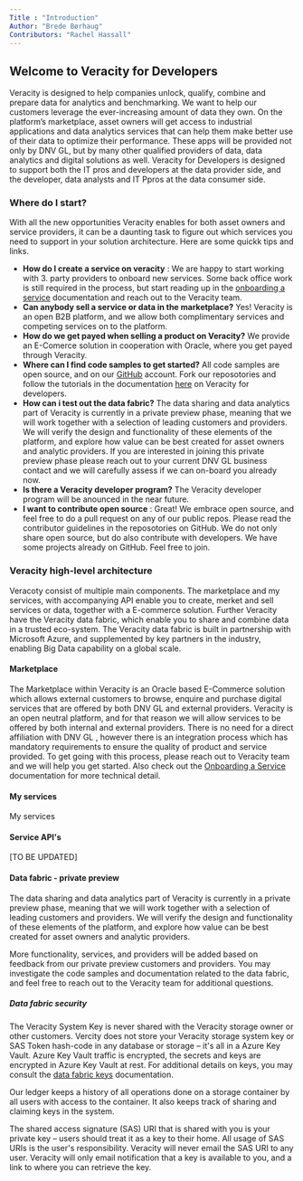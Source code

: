 ```yaml
---
Title : "Introduction"
Author: "Brede Børhaug"
Contributors: "Rachel Hassall"
---
```

## Welcome to Veracity for Developers


Veracity is designed to help companies unlock, qualify, combine and prepare data for analytics and benchmarking. We want to help our customers leverage the ever-increasing amount of data they own. 
On the platform’s marketplace, asset owners will get access to industrial applications and data analytics services that can help them make better use of their data to optimize their performance. These apps will be provided not only by DNV GL, but by many other qualified providers of data, data analytics and digital solutions as well. Veracity for Developers is designed to support both the IT pros and developers at the data provider side, and the developer, data analysts and IT Ppros at the data consumer side.

### Where do I start?
With all the new opportunities Veracity enables for both asset owners and service providers, it can be a daunting task to figure out which services you need to support in your solution architecture. Here are some quickk tips and links.

- **How do I create a service on veracity** : We are happy to start working with 3. party providers to onboard new services. Some back office work is still required in the process, but start reading up in the [onboarding a service](https://developer.veracity.com/doc/onboarding-a-service) documentation and reach out to the Veracity team.
- **Can anybody sell a service or data in the marketplace?** Yes! Veracity is an open B2B platform, and we allow both complimentary services and competing services on to the platform. 
- **How do we get payed when selling a product on Veracity?** We provide an E-Comerce solution in cooperation with Oracle, where you get payed through Veracity.
- **Where can I find code samples to get started?** All code samples are open source, and on our [GitHub](https://www.github.com/Veracity) account. Fork our reposotories and follow the tutorials in the documentation [here](https://developer.veracity.com/docs) on Veracity for developers.  
- **How can i test out the data fabric?** The data sharing and data analytics part of Veracity is currently in a private preview phase, meaning that we will work together with a selection of leading customers and providers. We will verify the design and functionality of these elements of the platform, and explore how value can be best created for asset owners and analytic providers. If you are interested in joining this private preview phase please reach out to your current DNV GL business contact and we will carefully assess if we can on-board you already now.
- **Is there a Veracity developer program?** The Veracity developer program will be anounced in the near future.
- **I want to contribute open source** : Great! We embrace open source, and feel free to do a pull request on any of our public repos. Please read the contributor guidelines in the reposotories on GitHub. We do not only share open source, but do also contribute with developers. We have some projects already on GitHub. Feel free to join.



### Veracity high-level architecture
Veracoty consist of multiple main components. The marketplace and my services, with accompanying API enable you to create, merket and sell services or data, together with a E-commerce solution. Further Veracity have the Veracity data fabric, which enable you to share and combine data in a trusted eco-system. The Veracity data fabric is built in partnership with Microsoft Azure, and supplemented by key partners in the industry, enabling Big Data capability on a global scale. 

#### Marketplace
The Marketplace within Veracity is an Oracle based E-Commerce solution which allows external customers to browse, enquire and purchase digital services that are offered by both DNV GL and external providers. Veracity is an open neutral platform, and for that reason we will allow services to be offered by both internal and external providers. There is no need for a direct affiliation with DNV GL , however there is an integration process which has mandatory requirements to ensure the quality of product and service provided. To get going with this process, please reach out to Veracity team and we will help you get started. Also check out the [Onboarding a Service](https://developer.veracity.com/doc/onboarding-a-service) documentation for more technical detail.

#### My services
My services 



#### Service API's
[TO BE UPDATED]


#### Data fabric - private preview
The data sharing and data analytics part of Veracity is currently in a private preview phase, meaning that we will work together with a selection of leading customers and providers. We will verify the design and functionality of these elements of the platform, and explore how value can be best created for asset owners and analytic providers. 

More functionality, services, and providers will be added based on feedback from our private preview customers and providers. You may investigate the code samples and documentation related to the data fabric, and feel free to reach out to the Veracity team for additional questions. 

##### Data fabric security

The Veracity System Key is never shared with the Veracity storage owner or other customers. Vercity does not store your Veracity storage system key or SAS Token hash-code in any database or storage – it's all in a Azure Key Vault. Azure Key Vault traffic is encrypted, the secrets and keys are encrypted in Azure Key Vault at rest. For additional details on keys, you may consult the [data fabric keys](https://developer.veracity.com/doc/data-fabric-keys) documentation.

Our ledger keeps a history of all operations done on a storage container by all users with access to the container. It also keeps track of sharing and claiming keys in the system. 

The shared access signature (SAS) URI that is shared with you is your private key – users should treat it as a key to their home. All usage of SAS URIs is the user's responsibility. Veracity will never email the SAS URI to any user. Veracity will only email notification that a key is available to you, and a link to where you can retrieve the key.
